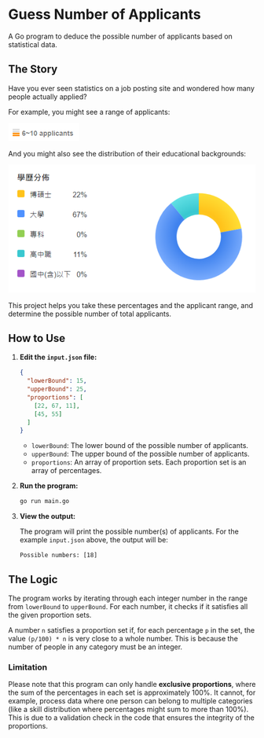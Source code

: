# Guess Number of Applicants

A Go program to deduce the possible number of applicants based on statistical data.

## The Story

Have you ever seen statistics on a job posting site and wondered how many people actually applied?

For example, you might see a range of applicants:

![Number of Applicants](image.png)

And you might also see the distribution of their educational backgrounds:

![Education Distribution](image-1.png)

This project helps you take these percentages and the applicant range, and determine the possible number of total applicants.

## How to Use

1.  **Edit the `input.json` file:**

    ```json
    {
      "lowerBound": 15,
      "upperBound": 25,
      "proportions": [
        [22, 67, 11],
        [45, 55]
      ]
    }
    ```

    *   `lowerBound`: The lower bound of the possible number of applicants.
    *   `upperBound`: The upper bound of the possible number of applicants.
    *   `proportions`: An array of proportion sets. Each proportion set is an array of percentages.

2.  **Run the program:**

    ```bash
    go run main.go
    ```

3.  **View the output:**

    The program will print the possible number(s) of applicants. For the example `input.json` above, the output will be:

    ```
    Possible numbers: [18]
    ```

## The Logic

The program works by iterating through each integer number in the range from `lowerBound` to `upperBound`. For each number, it checks if it satisfies all the given proportion sets.

A number `n` satisfies a proportion set if, for each percentage `p` in the set, the value `(p/100) * n` is very close to a whole number. This is because the number of people in any category must be an integer.

### Limitation

Please note that this program can only handle **exclusive proportions**, where the sum of the percentages in each set is approximately 100%. It cannot, for example, process data where one person can belong to multiple categories (like a skill distribution where percentages might sum to more than 100%). This is due to a validation check in the code that ensures the integrity of the proportions.
